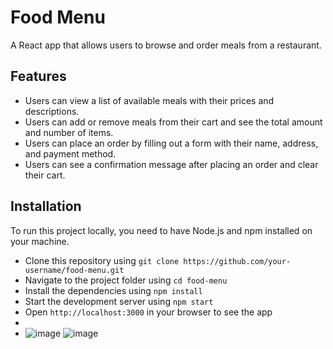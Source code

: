# Food Menu

A React app that allows users to browse and order meals from a restaurant.

## Features

- Users can view a list of available meals with their prices and descriptions.
- Users can add or remove meals from their cart and see the total amount and number of items.
- Users can place an order by filling out a form with their name, address, and payment method.
- Users can see a confirmation message after placing an order and clear their cart.

## Installation

To run this project locally, you need to have Node.js and npm installed on your machine.

- Clone this repository using `git clone https://github.com/your-username/food-menu.git`
- Navigate to the project folder using `cd food-menu`
- Install the dependencies using `npm install`
- Start the development server using `npm start`
- Open `http://localhost:3000` in your browser to see the app
- 
- ![image](https://github.com/akifalbayrak/Restaurant-Menu/assets/142679378/47535a1c-3a74-4887-8dc7-a66b8fcb3b83)
![image](https://github.com/akifalbayrak/Restaurant-Menu/assets/142679378/7cff5105-c4d2-49a7-9de5-aa16861d1cea)
